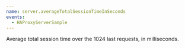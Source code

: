 ```yaml
---
name: server.averageTotalSessionTimeInSeconds
events:
  - HAProxyServerSample
---
```


Average total session time over the 1024 last requests, in milliseconds.